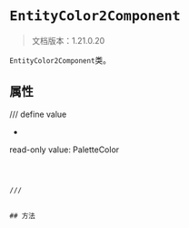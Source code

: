 # `EntityColor2Component`

> 文档版本：1.21.0.20

`EntityColor2Component`类。

## 属性

/// define
value

- ```js
read-only value: PaletteColor
```



///


## 方法
